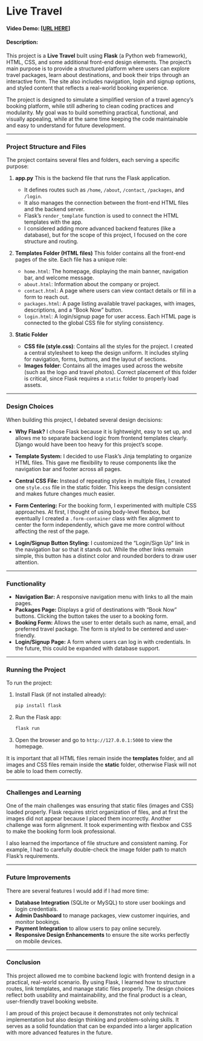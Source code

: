 # Live Travel
#### Video Demo: [[URL HERE](https://youtu.be/MrO4RiUk80k)]
#### Description:

This project is a **Live Travel** built using **Flask** (a Python web framework), HTML, CSS, and some additional front-end design elements. The project’s main purpose is to provide a structured platform where users can explore travel packages, learn about destinations, and book their trips through an interactive form. The site also includes navigation, login and signup options, and styled content that reflects a real-world booking experience.

The project is designed to simulate a simplified version of a travel agency’s booking platform, while still adhering to clean coding practices and modularity. My goal was to build something practical, functional, and visually appealing, while at the same time keeping the code maintainable and easy to understand for future development.

---

### Project Structure and Files

The project contains several files and folders, each serving a specific purpose:

1. **app.py**
   This is the backend file that runs the Flask application.
   - It defines routes such as `/home`, `/about`, `/contact`, `/packages`, and `/login`.
   - It also manages the connection between the front-end HTML files and the backend server.
   - Flask’s `render_template` function is used to connect the HTML templates with the app.
   - I considered adding more advanced backend features (like a database), but for the scope of this project, I focused on the core structure and routing.

2. **Templates Folder (HTML files)**
   This folder contains all the front-end pages of the site. Each file has a unique role:
   - `home.html`: The homepage, displaying the main banner, navigation bar, and welcome message.
   - `about.html`: Information about the company or project.
   - `contact.html`: A page where users can view contact details or fill in a form to reach out.
   - `packages.html`: A page listing available travel packages, with images, descriptions, and a “Book Now” button.
   - `login.html`: A login/signup page for user access.
   Each HTML page is connected to the global CSS file for styling consistency.

3. **Static Folder**
   - **CSS file (style.css)**: Contains all the styles for the project. I created a central stylesheet to keep the design uniform. It includes styling for navigation, forms, buttons, and the layout of sections.
   - **Images folder**: Contains all the images used across the website (such as the logo and travel photos). Correct placement of this folder is critical, since Flask requires a `static` folder to properly load assets.

---

### Design Choices

When building this project, I debated several design decisions:

- **Why Flask?**
  I chose Flask because it is lightweight, easy to set up, and allows me to separate backend logic from frontend templates clearly. Django would have been too heavy for this project’s scope.

- **Template System:**
  I decided to use Flask’s Jinja templating to organize HTML files. This gave me flexibility to reuse components like the navigation bar and footer across all pages.

- **Central CSS File:**
  Instead of repeating styles in multiple files, I created one `style.css` file in the static folder. This keeps the design consistent and makes future changes much easier.

- **Form Centering:**
  For the booking form, I experimented with multiple CSS approaches. At first, I thought of using body-level flexbox, but eventually I created a `.form-container` class with flex alignment to center the form independently, which gave me more control without affecting the rest of the page.

- **Login/Signup Button Styling:**
  I customized the “Login/Sign Up” link in the navigation bar so that it stands out. While the other links remain simple, this button has a distinct color and rounded borders to draw user attention.

---

### Functionality

- **Navigation Bar:**
  A responsive navigation menu with links to all the main pages.
- **Packages Page:**
  Displays a grid of destinations with “Book Now” buttons. Clicking the button takes the user to a booking form.
- **Booking Form:**
  Allows the user to enter details such as name, email, and preferred travel package. The form is styled to be centered and user-friendly.
- **Login/Signup Page:**
  A form where users can log in with credentials. In the future, this could be expanded with database support.

---

### Running the Project

To run the project:
1. Install Flask (if not installed already):
   ```bash
   pip install flask
   ```
2. Run the Flask app:
   ```bash
   flask run
   ```
3. Open the browser and go to `http://127.0.0.1:5000` to view the homepage.

It is important that all HTML files remain inside the **templates** folder, and all images and CSS files remain inside the **static** folder, otherwise Flask will not be able to load them correctly.

---

### Challenges and Learning

One of the main challenges was ensuring that static files (images and CSS) loaded properly. Flask requires strict organization of files, and at first the images did not appear because I placed them incorrectly. Another challenge was form alignment. It took experimenting with flexbox and CSS to make the booking form look professional.

I also learned the importance of file structure and consistent naming. For example, I had to carefully double-check the image folder path to match Flask’s requirements.

---

### Future Improvements

There are several features I would add if I had more time:
- **Database Integration** (SQLite or MySQL) to store user bookings and login credentials.
- **Admin Dashboard** to manage packages, view customer inquiries, and monitor bookings.
- **Payment Integration** to allow users to pay online securely.
- **Responsive Design Enhancements** to ensure the site works perfectly on mobile devices.

---

### Conclusion

This project allowed me to combine backend logic with frontend design in a practical, real-world scenario. By using Flask, I learned how to structure routes, link templates, and manage static files properly. The design choices reflect both usability and maintainability, and the final product is a clean, user-friendly travel booking website.

I am proud of this project because it demonstrates not only technical implementation but also design thinking and problem-solving skills. It serves as a solid foundation that can be expanded into a larger application with more advanced features in the future.
